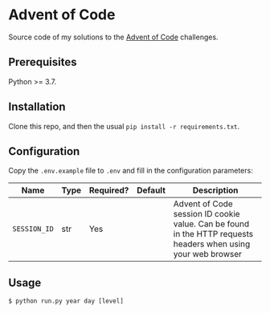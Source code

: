 # Advent of Code

Source code of my solutions to the [Advent of Code](https://adventofcode.com/) challenges.

## Prerequisites

Python >= 3.7.

## Installation

Clone this repo, and then the usual `pip install -r requirements.txt`.

## Configuration

Copy the `.env.example` file to `.env` and fill in the configuration parameters:

| Name         | Type | Required? | Default | Description                                                                                                   |
|--------------|------|-----------|---------|---------------------------------------------------------------------------------------------------------------|
| `SESSION_ID` | str  | Yes       |         | Advent of Code session ID cookie value. Can be found in the HTTP requests headers when using your web browser |

## Usage

````shell
$ python run.py year day [level]
````